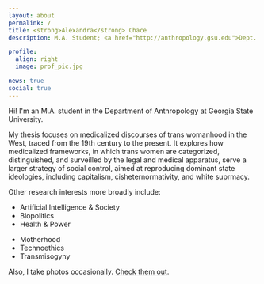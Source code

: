 ```yaml
---
layout: about
permalink: /
title: <strong>Alexandra</strong> Chace
description: M.A. Student; <a href="http://anthropology.gsu.edu">Dept. of Anthropology</a>; <a href="http://www.gsu.edu">Georgia State University</a>.

profile:
  align: right
  image: prof_pic.jpg

news: true
social: true
---
```


Hi! I'm an M.A. student in the Department of Anthropology at Georgia State University.

My thesis focuses on medicalized discourses of trans womanhood in the West, traced from the 19th century to the present. It explores how medicalized frameworks, in which trans women are categorized, distinguished, and surveilled by the legal and medical apparatus, serve a larger strategy of social control, aimed at reproducing dominant state ideologies, including capitalism, cisheternormativity, and white suprmacy.


Other research interests more broadly include:
- Artificial Intelligence & Society
- Biopolitics
- Health & Power
<!-- - Gender & Class -->
- Motherhood
- Technoethics
- Transmisogyny

<!-- I'm also a developer with experience in a wide range of technologies, including:
- Ruby
- Python
- Java
- HTML/CSS
- React -->

Also, I take photos occasionally. [Check them out](https://instagram.com/alxndramc).
